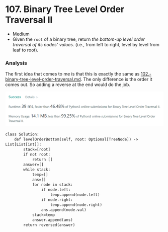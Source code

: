 # 107. Binary Tree Level Order Traversal II

* Medium
* Given the `root` of a binary tree, return _the bottom-up level order traversal of its nodes' values_. (i.e., from left to right, level by level from leaf to root).

### Analysis&#x20;

The first idea that comes to me is that this is exactly the same as [102.-binary-tree-level-order-traversal.md](../2022.jan.24/102.-binary-tree-level-order-traversal.md "mention"). The only difference is the order it comes out. So adding a reverse at the end would do the job.&#x20;

![](<../.gitbook/assets/image (21) (1) (1) (1) (1) (1) (1).png>)

```
class Solution:
    def levelOrderBottom(self, root: Optional[TreeNode]) -> List[List[int]]:
        stack=[root]
        if not root:
            return []
        answer=[]
        while stack:
            temp=[]
            ans=[]
            for node in stack:
                if node.left:
                    temp.append(node.left)
                if node.right:
                    temp.append(node.right)
                ans.append(node.val)
            stack=temp
            answer.append(ans)
        return reversed(answer)
```
